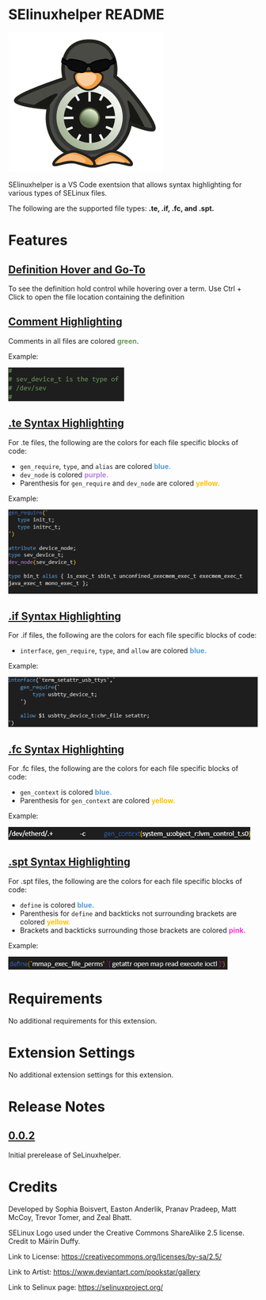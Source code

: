 # **SElinuxhelper README**

![SELinux Penguin](client/images/selinux-penguin.png)

SElinuxhelper is a VS Code exentsion that allows syntax highlighting for various types of SELinux files. 

The following are the supported file types: **.te, .if, .fc, and .spt.**

# **Features**

## <u> Definition Hover and Go-To </u>

To see the definition hold control while hovering over a term.
Use Ctrl + Click to open the file location containing the definition

## <u> Comment Highlighting </u>

Comments in all files are colored **<span style="color:#6a9955">green</span>**.

Example:

![SELinux Comments](client/images/SELinux-Comments-Highlighting-Example.png)

## <u> .te Syntax Highlighting </u>

For .te files, the following are the colors for each file specific blocks of code:

* `gen_require`, `type`, and `alias` are colored **<span style="color:#569cd6">blue.</span>**
* `dev_node` is colored **<span style="color:#b482da">purple.</span>**
* Parenthesis for `gen_require` and `dev_node` are colored **<span style="color:#ffc000">yellow.</span>**

Example:

![SELinux te](client/images/SELinux-te-Highlighting-Example.png)

## <u> .if Syntax Highlighting </u>

For .if files, the following are the colors for each file specific blocks of code:

* `interface`, `gen_require`, `type`, and `allow` are colored **<span style="color:#569cd6">blue.</span>**

Example:

![SELinux if](client/images/SELinux-if-Highlighting-Example.png)

## <u> .fc Syntax Highlighting </u>

For .fc files, the following are the colors for each file specific blocks of code:

* `gen_context` is colored **<span style="color:#569cd6">blue.</span>**
* Parenthesis for `gen_context` are colored **<span style="color:#ffc000">yellow.</span>**

Example:
 
![SELinux fc](client/images/SELinux-fc-Highlighting-Example.png)

## <u> .spt Syntax Highlighting </u>

For .spt files, the following are the colors for each file specific blocks of code:

* `define` is colored **<span style="color:#569cd6">blue.</span>**
* Parenthesis for `define` and backticks not surrounding brackets are colored **<span style="color:#ffc000">yellow.</span>**
* Brackets and backticks surrounding those brackets are colored **<span style="color:#ff33cc">pink.</span>**

Example:

![SELinux spt](client/images/SELinux-spt-Highlighting-Example.png)

# Requirements

No additional requirements for this extension.

# Extension Settings

No additional extension settings for this extension.

# Release Notes

## <u> 0.0.2 </u>

Initial prerelease of SeLinuxhelper.

# Credits

Developed by Sophia Boisvert, Easton Anderlik, Pranav Pradeep, Matt McCoy, Trevor Tomer, and Zeal Bhatt.

SELinux Logo used under the Creative Commons ShareAlike 2.5 license. Credit to Máirín Duffy.

Link to License: https://creativecommons.org/licenses/by-sa/2.5/

Link to Artist: https://www.deviantart.com/pookstar/gallery

Link to Selinux page: https://selinuxproject.org/ 

